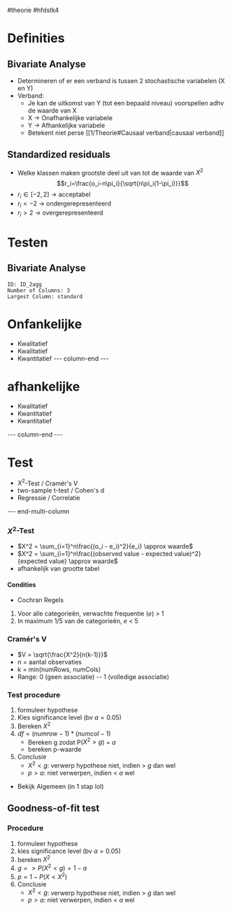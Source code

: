 #theorie #hfdstk4

# Definities
## Bivariate Analyse
- Determineren of er een verband is tussen 2 stochastische variabelen (X en Y)
- Verband:
	- Je kan de uitkomst van Y (tot een bepaald niveau) voorspellen adhv de waarde van X
	- X -> Onafhankelijke variabele
	- Y -> Afhankelijke variabele
	- Betekent niet perse [[1/Theorie#Causaal verband|causaal verband]]

## Standardized residuals
- Welke klassen maken grootste deel uit van tot de waarde van $X^2$
$$r_i=\frac{o_i-n\pi_i}{\sqrt{n\pi_i(1-\pi_i)}}$$
- $r_i \in [-2, 2]$ -> acceptabel
- $r_i < -2$ -> ondergerepresenteerd
- $r_i > 2$ -> overgerepresenteerd

# Testen
## Bivariate Analyse

```start-multi-column
ID: ID_2agg
Number of Columns: 3
Largest Column: standard
```
# Onfankelijke
- Kwalitatief
- Kwalitatief
- Kwantitatief
--- column-end ---
# afhankelijke
- Kwalitatief
- Kwantitatief
- Kwantitatief

--- column-end ---
# Test
- $X^2$-Test / Cramér's V
- two-sample t-test / Cohen's d
- Regressie / Correlatie

--- end-multi-column

### $X^2$-Test
- $X^2 = \sum_{i=1}^n\frac{(o_i - e_i)^2}{e_i} \approx waarde$
- $X^2 = \sum_{i=1}^n\frac{(observed value - expected value)^2}{expected value} \approx waarde$
- afhankelijk van grootte tabel
#### Condities
- Cochran Regels
1) Voor alle categorieën, verwachte frequentie ($e$) > 1
2) In maximum 1/5 van de categorieën, $e$ < 5

### Cramér's V
- $V = \sqrt{\frac{X^2}{n(k-1)}}$
- n = aantal observaties
- k = min(numRows, numCols)
- Range: 0 (geen associatie) -- 1 (volledige associatie)

### Test procedure
1) formuleer hypothese
2) Kies significance level (bv $a=0.05$)
3) Bereken $X^2$
4) $df=(numrow-1)*(numcol-1)$
	- Bereken g zodat P($X^2 \gt g$) = $a$
	- bereken p-waarde
5) Conclusie
	- $X^2 \lt g$: verwerp hypothese niet, indien > $g$ dan wel
	- $p \gt a$: niet verwerpen, indien < $a$ wel
- Bekijk Algemeen (in 1 stap lol)

## Goodness-of-fit test
### Procedure
1) formuleer hypothese
2) kies significance level (bv $a=0.05$)
3) bereken $X^2$
4) $g => P(X^2 \lt g) = 1-a$
5) $p = 1-P(X \lt X^2)$
6) Conclusie
	- $X^2 \lt g$: verwerp hypothese niet, indien > $g$ dan wel
	- $p \gt a$: niet verwerpen, indien < $a$ wel